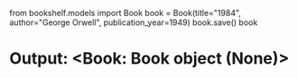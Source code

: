from bookshelf.models import Book
book = Book(title="1984", author="George Orwell", publication_year=1949)
book.save()
book
# Output: <Book: Book object (None)>
